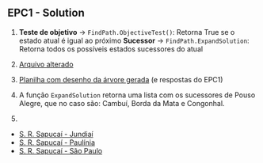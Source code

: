 ## EPC1 - Solution

1. **Teste de objetivo** -> `FindPath.ObjectiveTest()`: Retorna True se o estado atual é igual ao próximo
**Sucessor** -> `FindPath.ExpandSolution`: Retorna todos os possíveis estados sucessores do atual

2. [Arquivo alterado](https://github.com/mugbug/search-algorithms/blob/master/python/PathFindExample.py)
3. [Planilha com desenho da árvore gerada](https://docs.google.com/spreadsheets/d/1VjdI6rGqSYkzphPShVxeJZG1QmXFsd4paxaL1iQzwpU/edit?usp=sharing) (e respostas do EPC1)

4. A função `ExpandSolution` retorna uma lista com os sucessores de Pouso Alegre, que no caso são: Cambuí, Borda da Mata e Congonhal.

5. 
- [S. R. Sapucaí - Jundiaí](https://github.com/mugbug/search-algorithms/blob/master/EPCs/EPC1/Santa%20RIta%20do%20Sapuca%C3%AD%20-%20Jundia%C3%AD.png)
- [S. R. Sapucaí - Paulínia](https://github.com/mugbug/search-algorithms/blob/master/EPCs/EPC1/Santa%20Rita%20do%20Sapuca%C3%AD%20-%20Paul%C3%ADnia.png)
- [S. R. Sapucaí - São Paulo](https://github.com/mugbug/search-algorithms/blob/master/EPCs/EPC1/Santa%20Rita%20do%20Sapuca%C3%AD%20-%20S%C3%A3o%20Paulo.png)